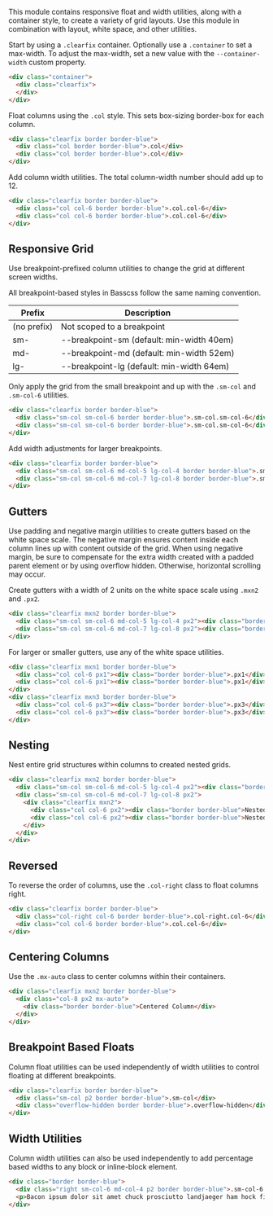 
This module contains responsive float and width utilities, along with a container style, to create a variety of grid layouts.
Use this module in combination with layout, white space, and other utilities.

Start by using a `.clearfix` container.
Optionally use a `.container` to set a max-width.
To adjust the max-width, set a new value with the `--container-width` custom property.

```html
<div class="container">
  <div class="clearfix">
  </div>
</div>
```

Float columns using the `.col` style. This sets box-sizing border-box for each column.

```html
<div class="clearfix border border-blue">
  <div class="col border border-blue">.col</div>
  <div class="col border border-blue">.col</div>
</div>
```

Add column width utilities. The total column-width number should add up to 12.

```html
<div class="clearfix border border-blue">
  <div class="col col-6 border border-blue">.col.col-6</div>
  <div class="col col-6 border border-blue">.col.col-6</div>
</div>
```

## Responsive Grid
Use breakpoint-prefixed column utilities to change the grid at different screen widths.

All breakpoint-based styles in Basscss follow the same naming convention.

<div class="overflow-auto">
  <table class="mb2 table-flush table-light">
    <thead>
      <tr> <th>Prefix</th> <th>Description</th> </tr>
    </thead>
    <tbody>
      <tr> <td>(no prefix)</td> <td>Not scoped to a breakpoint</td> </tr>
      <tr> <td>sm-</td> <td>--breakpoint-sm (default: min-width 40em)</td> </tr>
      <tr> <td>md-</td> <td>--breakpoint-md (default: min-width 52em)</td> </tr>
      <tr> <td>lg-</td> <td>--breakpoint-lg (default: min-width 64em)</td> </tr>
    </tbody>
  </table>
</div>

Only apply the grid from the small breakpoint and up with the `.sm-col` and `.sm-col-6` utilities.

```html
<div class="clearfix border border-blue">
  <div class="sm-col sm-col-6 border border-blue">.sm-col.sm-col-6</div>
  <div class="sm-col sm-col-6 border border-blue">.sm-col.sm-col-6</div>
</div>
```

Add width adjustments for larger breakpoints.

```html
<div class="clearfix border border-blue">
  <div class="sm-col sm-col-6 md-col-5 lg-col-4 border border-blue">.sm-col.sm-col-6.md-col-5.lg-col-4</div>
  <div class="sm-col sm-col-6 md-col-7 lg-col-8 border border-blue">.sm-col.sm-col-6.md-col-7.lg-col-8</div>
</div>
```


## Gutters

Use padding and negative margin utilities to create gutters based on the white space scale.
The negative margin ensures content inside each column lines up with content outside of the grid.
When using negative margin, be sure to compensate for the extra width created
with a padded parent element or by using overflow hidden.
Otherwise, horizontal scrolling may occur.

Create gutters with a width of 2 units on the white space scale using `.mxn2` and `.px2`.

```html
<div class="clearfix mxn2 border border-blue">
  <div class="sm-col sm-col-6 md-col-5 lg-col-4 px2"><div class="border border-blue">.px2</div></div>
  <div class="sm-col sm-col-6 md-col-7 lg-col-8 px2"><div class="border border-blue">.px2</div></div>
</div>
```

For larger or smaller gutters, use any of the white space utilities.

```html
<div class="clearfix mxn1 border border-blue">
  <div class="col col-6 px1"><div class="border border-blue">.px1</div></div>
  <div class="col col-6 px1"><div class="border border-blue">.px1</div></div>
</div>
<div class="clearfix mxn3 border border-blue">
  <div class="col col-6 px3"><div class="border border-blue">.px3</div></div>
  <div class="col col-6 px3"><div class="border border-blue">.px3</div></div>
</div>
```

## Nesting
Nest entire grid structures within columns to created nested grids.

```html
<div class="clearfix mxn2 border border-blue">
  <div class="sm-col sm-col-6 md-col-5 lg-col-4 px2"><div class="border border-blue">Unnested</div></div>
  <div class="sm-col sm-col-6 md-col-7 lg-col-8 px2">
    <div class="clearfix mxn2">
      <div class="col col-6 px2"><div class="border border-blue">Nested</div></div>
      <div class="col col-6 px2"><div class="border border-blue">Nested</div></div>
    </div>
  </div>
</div>
```

## Reversed
To reverse the order of columns, use the `.col-right` class to float columns right.

```html
<div class="clearfix border border-blue">
  <div class="col-right col-6 border border-blue">.col-right.col-6</div>
  <div class="col col-6 border border-blue">.col.col-6</div>
</div>
```

## Centering Columns
Use the `.mx-auto` class to center columns within their containers.

```html
<div class="clearfix mxn2 border border-blue">
  <div class="col-8 px2 mx-auto">
    <div class="border border-blue">Centered Column</div>
  </div>
</div>
```

## Breakpoint Based Floats
Column float utilities can be used independently of width utilities to control floating at different breakpoints.

```html
<div class="clearfix border border-blue">
  <div class="sm-col p2 border border-blue">.sm-col</div>
  <div class="overflow-hidden border border-blue">.overflow-hidden</div>
</div>
```

## Width Utilities
Column width utilities can also be used independently to add percentage based widths to any block or inline-block element.

```html
<div class="border border-blue">
  <div class="right sm-col-6 md-col-4 p2 border border-blue">.sm-col-6.md-col-4</div>
  <p>Bacon ipsum dolor sit amet chuck prosciutto landjaeger ham hock filet mignon shoulder hamburger pig venison. Ham bacon corned beef, sausage kielbasa flank tongue pig drumstick capicola swine short loin ham hock kevin.</p>
</div>
```


